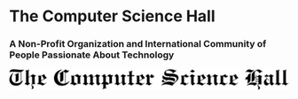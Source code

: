 
# The Computer Science Hall 
### A Non-Profit Organization and International Community of People Passionate About Technology


<picture align="center">
  <source media="(prefers-color-scheme: dark)" srcset="l-tcsh.svg" width="200">
  <source media="(prefers-color-scheme: light)" srcset="dtcsh.svg" width="200">
  <img alt="Shows an illustrated sun in light mode and a moon with stars in dark mode." src="dtcsh.svg">
</picture>

